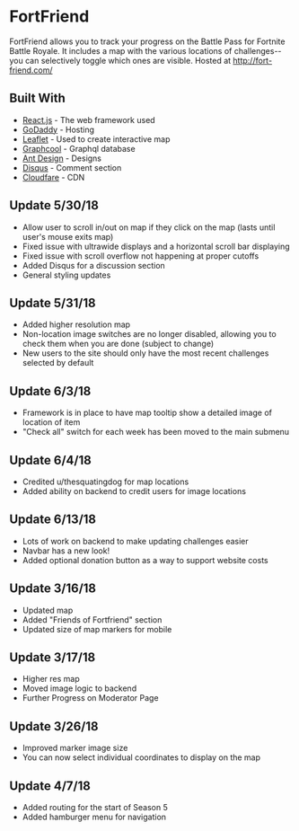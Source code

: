 # FortFriend

FortFriend allows you to track your progress on the Battle Pass for Fortnite Battle Royale. It includes a map with the various locations of challenges--you can selectively toggle which ones are visible. Hosted at http://fort-friend.com/

## Built With

- [React.js](https://reactjs.org/) - The web framework used
- [GoDaddy](https://www.godaddy.com/) - Hosting
- [Leaflet](https://leafletjs.com/) - Used to create interactive map
- [Graphcool](https://www.graph.cool/) - Graphql database
- [Ant Design](https://ant.design/) - Designs
- [Disqus](https://disqus.com/) - Comment section
- [Cloudfare](https://www.cloudflare.com/) - CDN

## Update 5/30/18

- Allow user to scroll in/out on map if they click on the map (lasts until user's mouse exits map)
- Fixed issue with ultrawide displays and a horizontal scroll bar displaying
- Fixed issue with scroll overflow not happening at proper cutoffs
- Added Disqus for a discussion section
- General styling updates

## Update 5/31/18

- Added higher resolution map
- Non-location image switches are no longer disabled, allowing you to check them when you are done (subject to change)
- New users to the site should only have the most recent challenges selected by default

## Update 6/3/18

- Framework is in place to have map tooltip show a detailed image of location of item
- "Check all" switch for each week has been moved to the main submenu

## Update 6/4/18

- Credited u/thesquatingdog for map locations
- Added ability on backend to credit users for image locations

## Update 6/13/18

- Lots of work on backend to make updating challenges easier
- Navbar has a new look!
- Added optional donation button as a way to support website costs

## Update 3/16/18

- Updated map
- Added "Friends of Fortfriend" section
- Updated size of map markers for mobile

## Update 3/17/18

- Higher res map
- Moved image logic to backend
- Further Progress on Moderator Page

## Update 3/26/18

- Improved marker image size
- You can now select individual coordinates to display on the map

## Update 4/7/18

- Added routing for the start of Season 5
- Added hamburger menu for navigation
